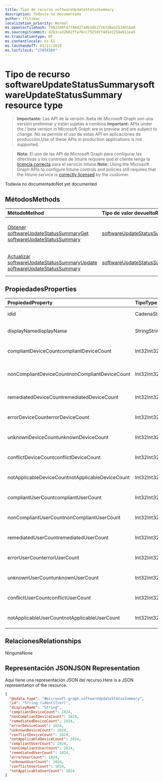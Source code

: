 ```yaml
---
title: Tipo de recurso softwareUpdateStatusSummary
description: Todavía no documentado
author: tfitzmac
localization_priority: Normal
ms.openlocfilehash: 79022d0f47f08d27a9b3d517267d0a32534916a8
ms.sourcegitcommit: d2b3ca32602ffa76cc7925d7f4d1e2258e611ea5
ms.translationtype: MT
ms.contentlocale: es-ES
ms.lasthandoff: 01/11/2019
ms.locfileid: "27854589"
---
```

# <a name="softwareupdatestatussummary-resource-type"></a><span data-ttu-id="a6e01-103">Tipo de recurso softwareUpdateStatusSummary</span><span class="sxs-lookup"><span data-stu-id="a6e01-103">softwareUpdateStatusSummary resource type</span></span>

> <span data-ttu-id="a6e01-104">**Importante:** Las API de la versión /beta de Microsoft Graph son una versión preliminar y están sujetas a cambios.</span><span class="sxs-lookup"><span data-stu-id="a6e01-104">**Important:** APIs under the / beta version in Microsoft Graph are in preview and are subject to change.</span></span> <span data-ttu-id="a6e01-105">No se permite el uso de estas API en aplicaciones de producción.</span><span class="sxs-lookup"><span data-stu-id="a6e01-105">Use of these APIs in production applications is not supported.</span></span>

> <span data-ttu-id="a6e01-106">**Nota:** El uso de las API de Microsoft Graph para configurar las directivas y los controles de Intune requiere que el cliente tenga la [licencia correcta](https://go.microsoft.com/fwlink/?linkid=839381) para el servicio Intune.</span><span class="sxs-lookup"><span data-stu-id="a6e01-106">**Note:** Using the Microsoft Graph APIs to configure Intune controls and policies still requires that the Intune service is [correctly licensed](https://go.microsoft.com/fwlink/?linkid=839381) by the customer.</span></span>

<span data-ttu-id="a6e01-107">Todavía no documentado</span><span class="sxs-lookup"><span data-stu-id="a6e01-107">Not yet documented</span></span>
## <a name="methods"></a><span data-ttu-id="a6e01-108">Métodos</span><span class="sxs-lookup"><span data-stu-id="a6e01-108">Methods</span></span>
|<span data-ttu-id="a6e01-109">Método</span><span class="sxs-lookup"><span data-stu-id="a6e01-109">Method</span></span>|<span data-ttu-id="a6e01-110">Tipo de valor devuelto</span><span class="sxs-lookup"><span data-stu-id="a6e01-110">Return Type</span></span>|<span data-ttu-id="a6e01-111">Descripción</span><span class="sxs-lookup"><span data-stu-id="a6e01-111">Description</span></span>|
|:---|:---|:---|
|[<span data-ttu-id="a6e01-112">Obtener softwareUpdateStatusSummary</span><span class="sxs-lookup"><span data-stu-id="a6e01-112">Get softwareUpdateStatusSummary</span></span>](../api/intune-deviceconfig-softwareupdatestatussummary-get.md)|[<span data-ttu-id="a6e01-113">softwareUpdateStatusSummary</span><span class="sxs-lookup"><span data-stu-id="a6e01-113">softwareUpdateStatusSummary</span></span>](../resources/intune-deviceconfig-softwareupdatestatussummary.md)|<span data-ttu-id="a6e01-114">Lea las propiedades y las relaciones del objeto [softwareUpdateStatusSummary](../resources/intune-deviceconfig-softwareupdatestatussummary.md).</span><span class="sxs-lookup"><span data-stu-id="a6e01-114">Read properties and relationships of the [softwareUpdateStatusSummary](../resources/intune-deviceconfig-softwareupdatestatussummary.md) object.</span></span>|
|[<span data-ttu-id="a6e01-115">Actualizar softwareUpdateStatusSummary</span><span class="sxs-lookup"><span data-stu-id="a6e01-115">Update softwareUpdateStatusSummary</span></span>](../api/intune-deviceconfig-softwareupdatestatussummary-update.md)|[<span data-ttu-id="a6e01-116">softwareUpdateStatusSummary</span><span class="sxs-lookup"><span data-stu-id="a6e01-116">softwareUpdateStatusSummary</span></span>](../resources/intune-deviceconfig-softwareupdatestatussummary.md)|<span data-ttu-id="a6e01-117">Actualice las propiedades de un objeto [softwareUpdateStatusSummary](../resources/intune-deviceconfig-softwareupdatestatussummary.md).</span><span class="sxs-lookup"><span data-stu-id="a6e01-117">Update the properties of a [softwareUpdateStatusSummary](../resources/intune-deviceconfig-softwareupdatestatussummary.md) object.</span></span>|

## <a name="properties"></a><span data-ttu-id="a6e01-118">Propiedades</span><span class="sxs-lookup"><span data-stu-id="a6e01-118">Properties</span></span>
|<span data-ttu-id="a6e01-119">Propiedad</span><span class="sxs-lookup"><span data-stu-id="a6e01-119">Property</span></span>|<span data-ttu-id="a6e01-120">Tipo</span><span class="sxs-lookup"><span data-stu-id="a6e01-120">Type</span></span>|<span data-ttu-id="a6e01-121">Descripción</span><span class="sxs-lookup"><span data-stu-id="a6e01-121">Description</span></span>|
|:---|:---|:---|
|<span data-ttu-id="a6e01-122">id</span><span class="sxs-lookup"><span data-stu-id="a6e01-122">id</span></span>|<span data-ttu-id="a6e01-123">Cadena</span><span class="sxs-lookup"><span data-stu-id="a6e01-123">String</span></span>|<span data-ttu-id="a6e01-124">Clave de la entidad.</span><span class="sxs-lookup"><span data-stu-id="a6e01-124">Key of the entity.</span></span>|
|<span data-ttu-id="a6e01-125">displayName</span><span class="sxs-lookup"><span data-stu-id="a6e01-125">displayName</span></span>|<span data-ttu-id="a6e01-126">String</span><span class="sxs-lookup"><span data-stu-id="a6e01-126">String</span></span>|<span data-ttu-id="a6e01-127">El nombre de la directiva.</span><span class="sxs-lookup"><span data-stu-id="a6e01-127">The name of the policy.</span></span>|
|<span data-ttu-id="a6e01-128">compliantDeviceCount</span><span class="sxs-lookup"><span data-stu-id="a6e01-128">compliantDeviceCount</span></span>|<span data-ttu-id="a6e01-129">Int32</span><span class="sxs-lookup"><span data-stu-id="a6e01-129">Int32</span></span>|<span data-ttu-id="a6e01-130">Número de dispositivos compatibles.</span><span class="sxs-lookup"><span data-stu-id="a6e01-130">Number of compliant devices.</span></span>|
|<span data-ttu-id="a6e01-131">nonCompliantDeviceCount</span><span class="sxs-lookup"><span data-stu-id="a6e01-131">nonCompliantDeviceCount</span></span>|<span data-ttu-id="a6e01-132">Int32</span><span class="sxs-lookup"><span data-stu-id="a6e01-132">Int32</span></span>|<span data-ttu-id="a6e01-133">Número de dispositivos no compatibles.</span><span class="sxs-lookup"><span data-stu-id="a6e01-133">Number of non compliant devices.</span></span>|
|<span data-ttu-id="a6e01-134">remediatedDeviceCount</span><span class="sxs-lookup"><span data-stu-id="a6e01-134">remediatedDeviceCount</span></span>|<span data-ttu-id="a6e01-135">Int32</span><span class="sxs-lookup"><span data-stu-id="a6e01-135">Int32</span></span>|<span data-ttu-id="a6e01-136">Número de dispositivos corregidos.</span><span class="sxs-lookup"><span data-stu-id="a6e01-136">Number of remediated devices.</span></span>|
|<span data-ttu-id="a6e01-137">errorDeviceCount</span><span class="sxs-lookup"><span data-stu-id="a6e01-137">errorDeviceCount</span></span>|<span data-ttu-id="a6e01-138">Int32</span><span class="sxs-lookup"><span data-stu-id="a6e01-138">Int32</span></span>|<span data-ttu-id="a6e01-139">Número de dispositivos con errores.</span><span class="sxs-lookup"><span data-stu-id="a6e01-139">Number of devices had error.</span></span>|
|<span data-ttu-id="a6e01-140">unknownDeviceCount</span><span class="sxs-lookup"><span data-stu-id="a6e01-140">unknownDeviceCount</span></span>|<span data-ttu-id="a6e01-141">Int32</span><span class="sxs-lookup"><span data-stu-id="a6e01-141">Int32</span></span>|<span data-ttu-id="a6e01-142">Número de dispositivos desconocidos.</span><span class="sxs-lookup"><span data-stu-id="a6e01-142">Number of unknown devices.</span></span>|
|<span data-ttu-id="a6e01-143">conflictDeviceCount</span><span class="sxs-lookup"><span data-stu-id="a6e01-143">conflictDeviceCount</span></span>|<span data-ttu-id="a6e01-144">Int32</span><span class="sxs-lookup"><span data-stu-id="a6e01-144">Int32</span></span>|<span data-ttu-id="a6e01-145">Número de dispositivos en conflicto.</span><span class="sxs-lookup"><span data-stu-id="a6e01-145">Number of conflict devices.</span></span>|
|<span data-ttu-id="a6e01-146">notApplicableDeviceCount</span><span class="sxs-lookup"><span data-stu-id="a6e01-146">notApplicableDeviceCount</span></span>|<span data-ttu-id="a6e01-147">Int32</span><span class="sxs-lookup"><span data-stu-id="a6e01-147">Int32</span></span>|<span data-ttu-id="a6e01-148">Número de dispositivos no aplicables.</span><span class="sxs-lookup"><span data-stu-id="a6e01-148">Number of not applicable devices.</span></span>|
|<span data-ttu-id="a6e01-149">compliantUserCount</span><span class="sxs-lookup"><span data-stu-id="a6e01-149">compliantUserCount</span></span>|<span data-ttu-id="a6e01-150">Int32</span><span class="sxs-lookup"><span data-stu-id="a6e01-150">Int32</span></span>|<span data-ttu-id="a6e01-151">Número de usuarios compatibles.</span><span class="sxs-lookup"><span data-stu-id="a6e01-151">Number of compliant users.</span></span>|
|<span data-ttu-id="a6e01-152">nonCompliantUserCount</span><span class="sxs-lookup"><span data-stu-id="a6e01-152">nonCompliantUserCount</span></span>|<span data-ttu-id="a6e01-153">Int32</span><span class="sxs-lookup"><span data-stu-id="a6e01-153">Int32</span></span>|<span data-ttu-id="a6e01-154">Número de usuarios no compatibles.</span><span class="sxs-lookup"><span data-stu-id="a6e01-154">Number of non compliant users.</span></span>|
|<span data-ttu-id="a6e01-155">remediatedUserCount</span><span class="sxs-lookup"><span data-stu-id="a6e01-155">remediatedUserCount</span></span>|<span data-ttu-id="a6e01-156">Int32</span><span class="sxs-lookup"><span data-stu-id="a6e01-156">Int32</span></span>|<span data-ttu-id="a6e01-157">Número de usuarios corregidos.</span><span class="sxs-lookup"><span data-stu-id="a6e01-157">Number of remediated users.</span></span>|
|<span data-ttu-id="a6e01-158">errorUserCount</span><span class="sxs-lookup"><span data-stu-id="a6e01-158">errorUserCount</span></span>|<span data-ttu-id="a6e01-159">Int32</span><span class="sxs-lookup"><span data-stu-id="a6e01-159">Int32</span></span>|<span data-ttu-id="a6e01-160">Número de usuarios con errores.</span><span class="sxs-lookup"><span data-stu-id="a6e01-160">Number of users had error.</span></span>|
|<span data-ttu-id="a6e01-161">unknownUserCount</span><span class="sxs-lookup"><span data-stu-id="a6e01-161">unknownUserCount</span></span>|<span data-ttu-id="a6e01-162">Int32</span><span class="sxs-lookup"><span data-stu-id="a6e01-162">Int32</span></span>|<span data-ttu-id="a6e01-163">Número de usuarios desconocidos.</span><span class="sxs-lookup"><span data-stu-id="a6e01-163">Number of unknown users.</span></span>|
|<span data-ttu-id="a6e01-164">conflictUserCount</span><span class="sxs-lookup"><span data-stu-id="a6e01-164">conflictUserCount</span></span>|<span data-ttu-id="a6e01-165">Int32</span><span class="sxs-lookup"><span data-stu-id="a6e01-165">Int32</span></span>|<span data-ttu-id="a6e01-166">Número de usuarios en conflicto.</span><span class="sxs-lookup"><span data-stu-id="a6e01-166">Number of conflict users.</span></span>|
|<span data-ttu-id="a6e01-167">notApplicableUserCount</span><span class="sxs-lookup"><span data-stu-id="a6e01-167">notApplicableUserCount</span></span>|<span data-ttu-id="a6e01-168">Int32</span><span class="sxs-lookup"><span data-stu-id="a6e01-168">Int32</span></span>|<span data-ttu-id="a6e01-169">Número de usuarios no aplicables.</span><span class="sxs-lookup"><span data-stu-id="a6e01-169">Number of not applicable users.</span></span>|

## <a name="relationships"></a><span data-ttu-id="a6e01-170">Relaciones</span><span class="sxs-lookup"><span data-stu-id="a6e01-170">Relationships</span></span>
<span data-ttu-id="a6e01-171">Ninguna</span><span class="sxs-lookup"><span data-stu-id="a6e01-171">None</span></span>
## <a name="json-representation"></a><span data-ttu-id="a6e01-172">Representación JSON</span><span class="sxs-lookup"><span data-stu-id="a6e01-172">JSON Representation</span></span>
<span data-ttu-id="a6e01-173">Aquí tiene una representación JSON del recurso.</span><span class="sxs-lookup"><span data-stu-id="a6e01-173">Here is a JSON representation of the resource.</span></span>
<!-- {
  "blockType": "resource",
  "keyProperty": "id",
  "@odata.type": "microsoft.graph.softwareUpdateStatusSummary"
}
-->
``` json
{
  "@odata.type": "#microsoft.graph.softwareUpdateStatusSummary",
  "id": "String (identifier)",
  "displayName": "String",
  "compliantDeviceCount": 1024,
  "nonCompliantDeviceCount": 1024,
  "remediatedDeviceCount": 1024,
  "errorDeviceCount": 1024,
  "unknownDeviceCount": 1024,
  "conflictDeviceCount": 1024,
  "notApplicableDeviceCount": 1024,
  "compliantUserCount": 1024,
  "nonCompliantUserCount": 1024,
  "remediatedUserCount": 1024,
  "errorUserCount": 1024,
  "unknownUserCount": 1024,
  "conflictUserCount": 1024,
  "notApplicableUserCount": 1024
}
```





